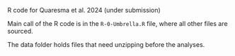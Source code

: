 R code for Quaresma et al. 2024 
(under submission)

Main call of the R code is in the ```R-0-Umbrella.R``` file, where all other files are sourced. 

The data folder holds files that need unzipping before the analyses.

